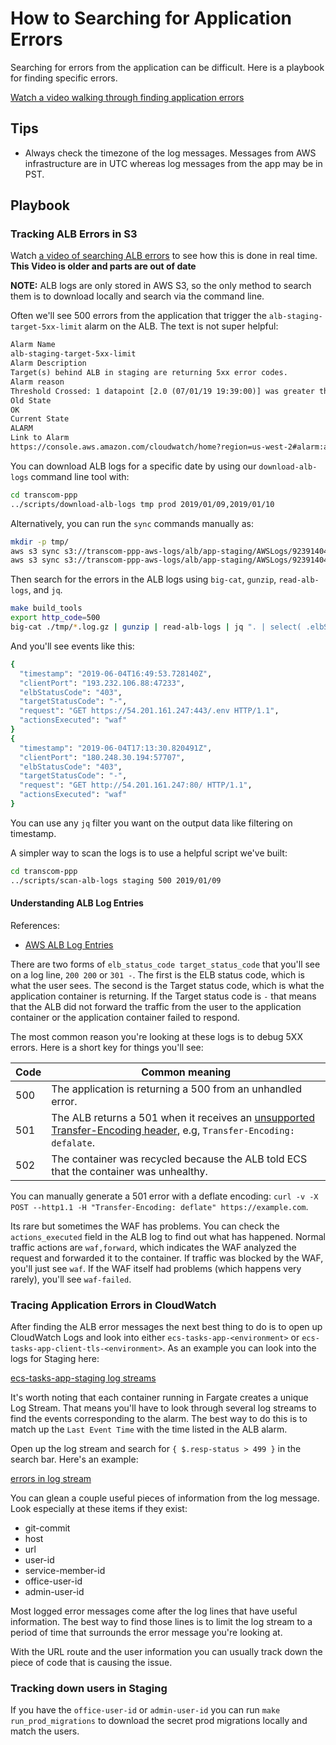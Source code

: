 # How to Searching for Application Errors

Searching for errors from the application can be difficult.  Here is a playbook for finding specific errors.

[Watch a video walking through finding application errors](https://zoom.us/rec/share/7u5yIuDO02xOWYHuzWz5Zpw4EYH4X6a81XBNr_EPxBw4iI9Ojy7W0SYGJM9lSdQD)

## Tips

- Always check the timezone of the log messages. Messages from AWS infrastructure are in UTC whereas log messages
  from the app may be in PST.

## Playbook

### Tracking ALB Errors in S3

Watch [a video of searching ALB errors](https://zoom.us/recording/play/2DGo7KYqrvSAYvvEo2--zG_xx93K0ALUMLHJVXJl0X9WRo0lxkXXLAxp8IPHHDA8)
to see how this is done in real time. **This Video is older and parts are out of date**

**NOTE:** ALB logs are only stored in AWS S3, so the only method to search them is to download locally and search via the command line.

Often we'll see 500 errors from the application that trigger the `alb-staging-target-5xx-limit` alarm on the ALB.
The text is not super helpful:

```txt
Alarm Name
alb-staging-target-5xx-limit
Alarm Description
Target(s) behind ALB in staging are returning 5xx error codes.
Alarm reason
Threshold Crossed: 1 datapoint [2.0 (07/01/19 19:39:00)] was greater than or equal to the threshold (2.0).
Old State
OK
Current State
ALARM
Link to Alarm
https://console.aws.amazon.com/cloudwatch/home?region=us-west-2#alarm:alarmFilter=ANY;name=alb-staging-target-5xx-limit
```

You can download ALB logs for a specific date by using our `download-alb-logs` command line tool with:

```sh
cd transcom-ppp
../scripts/download-alb-logs tmp prod 2019/01/09,2019/01/10
```

Alternatively, you can run the `sync` commands manually as:

```sh
mkdir -p tmp/
aws s3 sync s3://transcom-ppp-aws-logs/alb/app-staging/AWSLogs/923914045601/elasticloadbalancing/us-west-2/2019/01/09/ ./tmp/
aws s3 sync s3://transcom-ppp-aws-logs/alb/app-staging/AWSLogs/923914045601/elasticloadbalancing/us-west-2/2019/01/10/ ./tmp/
```

Then search for the errors in the ALB logs using `big-cat`, `gunzip`, `read-alb-logs`, and `jq`.

```sh
make build_tools
export http_code=500
big-cat ./tmp/*.log.gz | gunzip | read-alb-logs | jq ". | select( .elbStatusCode | startswith(\"${http_code}\")) | {timestamp, clientPort, elbStatusCode, targetStatusCode, request, actionsExecuted}"
```

And you'll see events like this:

```sh
{
  "timestamp": "2019-06-04T16:49:53.728140Z",
  "clientPort": "193.232.106.88:47233",
  "elbStatusCode": "403",
  "targetStatusCode": "-",
  "request": "GET https://54.201.161.247:443/.env HTTP/1.1",
  "actionsExecuted": "waf"
}
{
  "timestamp": "2019-06-04T17:13:30.820491Z",
  "clientPort": "180.248.30.194:57707",
  "elbStatusCode": "403",
  "targetStatusCode": "-",
  "request": "GET http://54.201.161.247:80/ HTTP/1.1",
  "actionsExecuted": "waf"
}
```

You can use any `jq` filter you want on the output data like filtering on timestamp.

A simpler way to scan the logs is to use a helpful script we've built:

```sh
cd transcom-ppp
../scripts/scan-alb-logs staging 500 2019/01/09
```

#### Understanding ALB Log Entries

References:

- [AWS ALB Log Entries](https://docs.aws.amazon.com/elasticloadbalancing/latest/application/load-balancer-access-logs.html)

There are two forms of `elb_status_code target_status_code` that you'll see on a log line, `200 200` or `301 -`. The first
is the ELB status code, which is what the user sees.  The second is the Target status code, which is what the application
container is returning. If the Target status code is `-` that means that the ALB did not forward the traffic from the
user to the application container or the application container failed to respond.

The most common reason you're looking at these logs is to debug 5XX errors. Here is a short key for things you'll see:

| Code | Common meaning |
| --- | --- |
| 500 | The application is returning a 500 from an unhandled error. |
| 501 | The ALB returns a 501 when it receives an [unsupported Transfer-Encoding header](https://docs.aws.amazon.com/elasticloadbalancing/latest/application/load-balancer-troubleshooting.html#http-501-issues), e.g, `Transfer-Encoding: defalate`.   |
| 502 | The container was recycled because the ALB told ECS that the container was unhealthy. |

You can manually generate a 501 error with a deflate encoding: `curl -v -X POST --http1.1 -H "Transfer-Encoding: deflate" https://example.com`.

Its rare but sometimes the WAF has problems. You can check the `actions_executed` field in the ALB log to find out
what has happened. Normal traffic actions are `waf,forward`, which indicates the WAF analyzed the request and forwarded it to the container. If traffic was blocked by the WAF, you'll just see `waf`.  If the WAF itself had problems (which happens very rarely), you'll see `waf-failed`.

### Tracing Application Errors in CloudWatch

After finding the ALB error messages the next best thing to do is to open up CloudWatch Logs and look into either
`ecs-tasks-app-<environment>` or `ecs-tasks-app-client-tls-<environment>`.  As an example you can look into the logs
for Staging here:

[ecs-tasks-app-staging log streams](https://us-west-2.console.aws.amazon.com/cloudwatch/home?region=us-west-2#logStream:group=ecs-tasks-app-staging)

It's worth noting that each container running in Fargate creates a unique Log Stream. That means you'll have to
look through several log streams to find the events corresponding to the alarm.  The best way to do this is to
match up the `Last Event Time` with the time listed in the ALB alarm.

Open up the log stream and search for `{ $.resp-status > 499 }` in the search bar.  Here's an example:

[errors in log stream](https://us-west-2.console.aws.amazon.com/cloudwatch/home?region=us-west-2#logEventViewer:group=ecs-tasks-app-staging;stream=app/app-staging/c0fce04c-d248-4e90-b7c0-a4a5db187c68;filter=%7B%20$.resp-status%20%3E%20499%20%7D;start=2019-01-06T20:40:04Z)

You can glean a couple useful pieces of information from the log message.  Look especially at these items if they exist:

- git-commit
- host
- url
- user-id
- service-member-id
- office-user-id
- admin-user-id

Most logged error messages come after the log lines that have useful information.  The best way to find those lines
is to limit the log stream to a period of time that surrounds the error message you're looking at.

With the URL route and the user information you can usually track down the piece of code that is causing the issue.

### Tracking down users in Staging

If you have the `office-user-id` or `admin-user-id` you can run `make run_prod_migrations` to download the secret
prod migrations locally and match the users.
